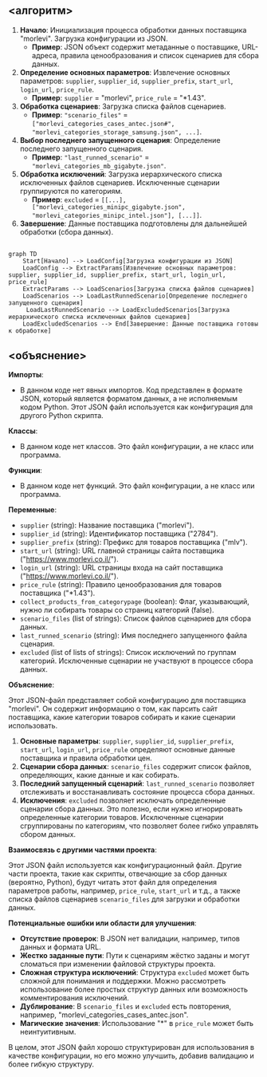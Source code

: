 ## <алгоритм>

1.  **Начало**: Инициализация процесса обработки данных поставщика "morlevi". Загрузка конфигурации из JSON.
    *   **Пример**: JSON объект содержит метаданные о поставщике, URL-адреса, правила ценообразования и список сценариев для сбора данных.
2.  **Определение основных параметров**: Извлечение основных параметров: `supplier`, `supplier_id`, `supplier_prefix`, `start_url`, `login_url`, `price_rule`.
    *   **Пример**: `supplier` = "morlevi", `price_rule` = "*1.43".
3.  **Обработка сценариев**: Загрузка списка файлов сценариев.
    *   **Пример**: `"scenario_files"` = `["morlevi_categories_cases_antec.json#", "morlevi_categories_storage_samsung.json", ...]`.
4.  **Выбор последнего запущенного сценария**: Определение последнего запущенного сценария.
    *   **Пример**: `"last_runned_scenario"` = `"morlevi_categories_mb_gigabyte.json"`.
5.  **Обработка исключений**: Загрузка иерархического списка исключенных файлов сценариев. Исключенные сценарии группируются по категориям.
    *   **Пример**: `excluded` = `[[...], ["morlevi_categories_minipc_gigabyte.json", "morlevi_categories_minipc_intel.json"], [...]]`.
6.  **Завершение**: Данные поставщика подготовлены для дальнейшей обработки (сбора данных).

## <mermaid>

```mermaid
graph TD
    Start[Начало] --> LoadConfig[Загрузка конфигурации из JSON]
    LoadConfig --> ExtractParams[Извлечение основных параметров: supplier, supplier_id, supplier_prefix, start_url, login_url, price_rule]
    ExtractParams --> LoadScenarios[Загрузка списка файлов сценариев]
    LoadScenarios --> LoadLastRunnedScenario[Определение последнего запущенного сценария]
     LoadLastRunnedScenario --> LoadExcludedScenarios[Загрузка иерархического списка исключенных файлов сценариев]
    LoadExcludedScenarios --> End[Завершение: Данные поставщика готовы к обработке]
```

## <объяснение>

**Импорты**:

*   В данном коде нет явных импортов. Код представлен в формате JSON, который является форматом данных, а не исполняемым кодом Python. Этот JSON файл используется как конфигурация для другого Python скрипта.

**Классы**:

*   В данном коде нет классов. Это файл конфигурации, а не класс или программа.

**Функции**:

*   В данном коде нет функций. Это файл конфигурации, а не класс или программа.

**Переменные**:

*   `supplier` (string): Название поставщика ("morlevi").
*   `supplier_id` (string): Идентификатор поставщика ("2784").
*   `supplier_prefix` (string): Префикс для товаров поставщика ("mlv").
*   `start_url` (string): URL главной страницы сайта поставщика ("https://www.morlevi.co.il/").
*   `login_url` (string): URL страницы входа на сайт поставщика ("https://www.morlevi.co.il/").
*   `price_rule` (string): Правило ценообразования для товаров поставщика ("*1.43").
*   `collect_products_from_categorypage` (boolean): Флаг, указывающий, нужно ли собирать товары со страниц категорий (false).
*   `scenario_files` (list of strings): Список файлов сценариев для сбора данных.
*   `last_runned_scenario` (string): Имя последнего запущенного файла сценария.
*   `excluded` (list of lists of strings): Список исключений по группам категорий. Исключенные сценарии не участвуют в процессе сбора данных.

**Объяснение**:

Этот JSON-файл представляет собой конфигурацию для поставщика "morlevi". Он содержит информацию о том, как парсить сайт поставщика, какие категории товаров собирать и какие сценарии использовать.

1.  **Основные параметры**: `supplier`, `supplier_id`, `supplier_prefix`, `start_url`, `login_url`, `price_rule` определяют основные данные поставщика и правила обработки цен.
2.  **Сценарии сбора данных**: `scenario_files` содержит список файлов, определяющих, какие данные и как собирать.
3.  **Последний запущенный сценарий**: `last_runned_scenario` позволяет отслеживать и восстанавливать состояние процесса сбора данных.
4.  **Исключения**: `excluded` позволяет исключать определенные сценарии сбора данных. Это полезно, если нужно игнорировать определенные категории товаров. Исключенные сценарии сгруппированы по категориям, что позволяет более гибко управлять сбором данных.

**Взаимосвязь с другими частями проекта**:

Этот JSON файл используется как конфигурационный файл. Другие части проекта, такие как скрипты, отвечающие за сбор данных (вероятно, Python), будут читать этот файл для определения параметров работы, например, `price_rule`, `start_url` и т.д., а также списка файлов сценариев `scenario_files` для загрузки и обработки данных.

**Потенциальные ошибки или области для улучшения**:

*   **Отсутствие проверок**: В JSON нет валидации, например, типов данных и формата URL.
*   **Жестко заданные пути**: Пути к сценариям жёстко заданы и могут сломаться при изменении файловой структуры проекта.
*   **Сложная структура исключений**: Структура `excluded` может быть сложной для понимания и поддержки. Можно рассмотреть использование более простых структур данных или возможность комментирования исключений.
*   **Дублирование**:  В `scenario_files` и `excluded` есть повторения, например, "morlevi_categories_cases_antec.json".
*   **Магические значения**:  Использование "*" в `price_rule` может быть неинтуитивным.

В целом, этот JSON файл хорошо структурирован для использования в качестве конфигурации, но его можно улучшить, добавив валидацию и более гибкую структуру.